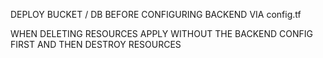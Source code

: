 DEPLOY BUCKET / DB BEFORE CONFIGURING BACKEND VIA config.tf

WHEN DELETING RESOURCES APPLY WITHOUT THE BACKEND CONFIG FIRST AND THEN DESTROY RESOURCES